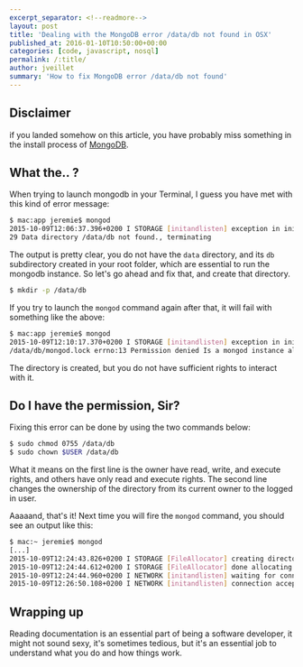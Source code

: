 ```yaml
---
excerpt_separator: <!--readmore-->
layout: post
title: 'Dealing with the MongoDB error /data/db not found in OSX'
published_at: 2016-01-10T10:50:00+00:00
categories: [code, javascript, nosql]
permalink: /:title/
author: jveillet
summary: 'How to fix MongoDB error /data/db not found'
---
```


## Disclaimer

if you landed somehow on this article, you have probably miss something in the install process of [MongoDB](https://docs.mongodb.org/manual/tutorial/install-mongodb-on-os-x/).

<!--readmore-->

## What the.. ?

When trying to launch mongodb in your Terminal, I guess you have met with this kind of error message:
```bash
$ mac:app jeremie$ mongod
2015-10-09T12:06:37.396+0200 I STORAGE [initandlisten] exception in initAndListen:
29 Data directory /data/db not found., terminating
```

The output is pretty clear, you do not have the `data` directory, and its `db` subdirectory created in your root folder, which are essential to run the mongodb instance.
So let's go ahead and fix that, and create that directory.

```bash
$ mkdir -p /data/db
```

If you try to launch the `mongod` command again after that, it will fail with something like the above:
```bash
$ mac:app jeremie$ mongod
2015-10-09T12:10:17.370+0200 I STORAGE [initandlisten] exception in initAndListen: 98 Unable to create/open lock file:
/data/db/mongod.lock errno:13 Permission denied Is a mongod instance already running?, terminating
```

The directory is created, but you do not have sufficient rights to interact with it.

## Do I have the permission, Sir?

Fixing this error can be done by using the two commands below:
```bash
$ sudo chmod 0755 /data/db
$ sudo chown $USER /data/db
```

What it means on the first line is the owner have read, write, and execute rights, and others have only read and execute rights.
The second line changes the ownership of the directory from its current owner to the logged in user.

Aaaaand, that's it! Next time you will fire the `mongod` command, you should see an output like this:
```bash
$ mac:~ jeremie$ mongod
[...]
2015-10-09T12:24:43.826+0200 I STORAGE [FileAllocator] creating directory /data/db/_tmp
2015-10-09T12:24:44.612+0200 I STORAGE [FileAllocator] done allocating datafile /data/db/local.0, size: 64MB, took 0.785 secs
2015-10-09T12:24:44.960+0200 I NETWORK [initandlisten] waiting for connections on port 27017
2015-10-09T12:26:50.108+0200 I NETWORK [initandlisten] connection accepted from 127.0.0.1:50278 #1 (1 connection now open)
```

## Wrapping up

Reading documentation is an essential part of being a software developer, it might not sound sexy, it's sometimes tedious, but it's an essential job to understand what you do and how things work.
